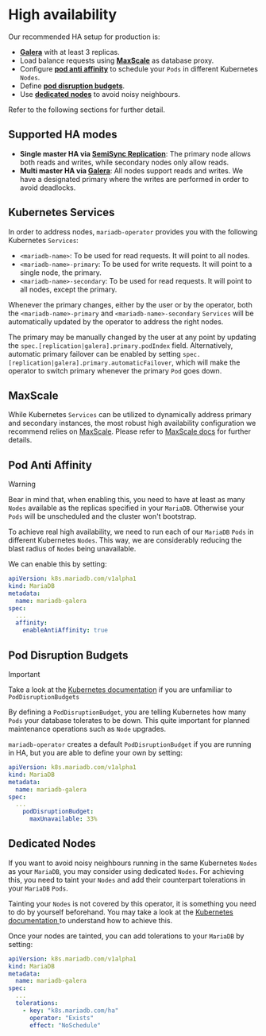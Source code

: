 # High availability

Our recommended HA setup for production is:
- **[Galera](./GALERA.md)** with at least 3 replicas.
- Load balance requests using **[MaxScale](./MAXSCALE.md)** as database proxy.
- Configure **[pod anti affinity](#pod-anti-affinity)** to schedule your `Pods` in different Kubernetes `Nodes`.
- Define **[pod disruption budgets](#pod-disruption-budgets)**.
- Use **[dedicated nodes](#dedicated-nodes)** to avoid noisy neighbours.

Refer to the following sections for further detail.

## Supported HA modes

- **Single master HA via [SemiSync Replication](../examples/manifests/mariadb_replication.yaml)**: The primary node allows both reads and writes, while secondary nodes only allow reads.
- **Multi master HA via [Galera](./GALERA.md)**: All nodes support reads and writes. We have a designated primary where the writes are performed in order to avoid deadlocks.

## Kubernetes Services

In order to address nodes, `mariadb-operator` provides you with the following Kubernetes `Services`:
- `<mariadb-name>`: To be used for read requests. It will point to all nodes. 
- `<mariadb-name>-primary`: To be used for write requests. It will point to a single node, the primary.
- `<mariadb-name>-secondary`: To be used for read requests. It will point to all nodes, except the primary.

Whenever the primary changes, either by the user or by the operator, both the `<mariadb-name>-primary` and `<mariadb-name>-secondary` `Services` will be automatically updated by the operator to address the right nodes.

The primary may be manually changed by the user at any point by updating the `spec.[replication|galera].primary.podIndex` field. Alternatively,  automatic primary failover can be enabled by setting `spec.[replication|galera].primary.automaticFailover`, which will make the operator to switch primary whenever the primary `Pod` goes down.

## MaxScale

While Kubernetes `Services` can be utilized to dynamically address primary and secondary instances, the most robust high availability configuration we recommend relies on [MaxScale](https://mariadb.com/docs/server/products/mariadb-maxscale/). Please refer to [MaxScale docs](./MAXSCALE.md) for further details.

## Pod Anti Affinity

> [!WARNING]  
> Bear in mind that, when enabling this, you need to have at least as many `Nodes` available as the replicas specified in your `MariaDB`. Otherwise your `Pods` will be unscheduled and the cluster won't bootstrap.

To achieve real high availability, we need to run each of our `MariaDB` `Pods` in different Kubernetes `Nodes`. This way, we are considerably reducing the blast radius of `Nodes` being unavailable.

We can enable this by setting:

```yaml
apiVersion: k8s.mariadb.com/v1alpha1
kind: MariaDB
metadata:
  name: mariadb-galera
spec:
  ...
  affinity:
    enableAntiAffinity: true
```

## Pod Disruption Budgets

> [!IMPORTANT]  
> Take a look at the [Kubernetes documentation](https://kubernetes.io/docs/tasks/run-application/configure-pdb/) if you are unfamiliar to `PodDisruptionBudgets`

By defining a `PodDisruptionBudget`, you are telling Kubernetes how many `Pods` your database tolerates to be down. This quite important for planned maintenance operations such as `Node` upgrades.

`mariadb-operator` creates a default `PodDisruptionBudget` if you are running in HA, but you are able to define your own by setting:

```yaml
apiVersion: k8s.mariadb.com/v1alpha1
kind: MariaDB
metadata:
  name: mariadb-galera
spec:
  ...
    podDisruptionBudget:
      maxUnavailable: 33%
```


## Dedicated Nodes

If you want to avoid noisy neighbours running in the same Kubernetes `Nodes` as your `MariaDB`, you may consider using dedicated `Nodes`. For achieving this, you need to taint your `Nodes` and add their counterpart tolerations in your `MariaDB` `Pods`.

Tainting your `Nodes` is not covered by this operator, it is something you need to do by yourself beforehand. You may take a look at the [Kubernetes documentation ](https://kubernetes.io/docs/concepts/scheduling-eviction/taint-and-toleration/) to understand how to achieve this.

Once your nodes are tainted, you can add tolerations to your `MariaDB` by setting:
```yaml
apiVersion: k8s.mariadb.com/v1alpha1
kind: MariaDB
metadata:
  name: mariadb-galera
spec:
  ...
  tolerations:
    - key: "k8s.mariadb.com/ha"
      operator: "Exists"
      effect: "NoSchedule"
``` 